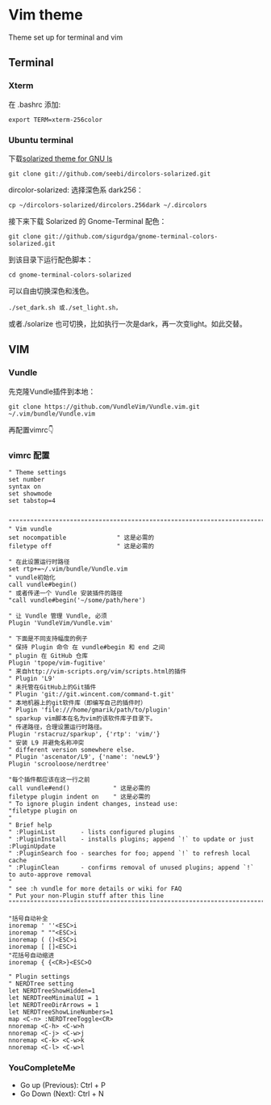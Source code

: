 # Vim theme
Theme set up for terminal and vim

## Terminal
### Xterm
在 .bashrc 添加:
```shell
export TERM=xterm-256color
```

### Ubuntu terminal
下载[solarized theme for GNU ls](https://github.com/seebi/dircolors-solarized)
```shell
git clone git://github.com/seebi/dircolors-solarized.git
```
dircolor-solarized: 选择深色系 dark256：
```shell
cp ~/dircolors-solarized/dircolors.256dark ~/.dircolors
```

接下来下载 Solarized 的 Gnome-Terminal 配色：
```shell
git clone git://github.com/sigurdga/gnome-terminal-colors-solarized.git
```
到该目录下运行配色脚本：

```shell
cd gnome-terminal-colors-solarized
```
可以自由切换深色和浅色。
```shell
./set_dark.sh 或./set_light.sh，
```
或者./solarize 也可切换，比如执行一次是dark，再一次变light。如此交替。



## VIM
### Vundle
先克隆Vundle插件到本地：
```shell
git clone https://github.com/VundleVim/Vundle.vim.git ~/.vim/bundle/Vundle.vim
```
再配置vimrc👇
### vimrc 配置
```
" Theme settings
set number
syntax on
set showmode
set tabstop=4


"""""""""""""""""""""""""""""""""""""""""""""""""""""""""""""""""""""""""""""""""""""""""""""""""""""""""
" Vim vundle
set nocompatible              " 这是必需的
filetype off                  " 这是必需的

" 在此设置运行时路径
set rtp+=~/.vim/bundle/Vundle.vim
" vundle初始化
call vundle#begin()
" 或者传递一个 Vundle 安装插件的路径
"call vundle#begin('~/some/path/here')

" 让 Vundle 管理 Vundle, 必须
Plugin 'VundleVim/Vundle.vim'

" 下面是不同支持幅度的例子
" 保持 Plugin 命令 在 vundle#begin 和 end 之间
" plugin 在 GitHub 仓库
Plugin 'tpope/vim-fugitive'
" 来自http://vim-scripts.org/vim/scripts.html的插件
" Plugin 'L9'
" 未托管在GitHub上的Git插件
" Plugin 'git://git.wincent.com/command-t.git'
" 本地机器上的git软件库（即编写自己的插件时）
" Plugin 'file:///home/gmarik/path/to/plugin'
" sparkup vim脚本在名为vim的该软件库子目录下。
" 传递路径，合理设置运行时路径。
Plugin 'rstacruz/sparkup', {'rtp': 'vim/'}
" 安装 L9 并避免名称冲突
" different version somewhere else.
" Plugin 'ascenator/L9', {'name': 'newL9'}
Plugin 'scrooloose/nerdtree'

"每个插件都应该在这一行之前
call vundle#end()            " 这是必需的
filetype plugin indent on    " 这是必需的
" To ignore plugin indent changes, instead use:
"filetype plugin on
"
" Brief help
" :PluginList       - lists configured plugins
" :PluginInstall    - installs plugins; append `!` to update or just :PluginUpdate
" :PluginSearch foo - searches for foo; append `!` to refresh local cache
" :PluginClean      - confirms removal of unused plugins; append `!` to auto-approve removal
"
" see :h vundle for more details or wiki for FAQ
" Put your non-Plugin stuff after this line
"""""""""""""""""""""""""""""""""""""""""""""""""""""""""""""""""""""""""""""""""""""""""""""""""""""""""

"括号自动补全
inoremap ' ''<ESC>i
inoremap " ""<ESC>i
inoremap ( ()<ESC>i
inoremap [ []<ESC>i
"花括号自动缩进
inoremap { {<CR>}<ESC>O

" Plugin settings
" NERDTree setting
let NERDTreeShowHidden=1
let NERDTreeMinimalUI = 1
let NERDTreeDirArrows = 1
let NERDTreeShowLineNumbers=1
map <C-n> :NERDTreeToggle<CR>
nnoremap <C-h> <C-w>h
nnoremap <C-j> <C-w>j
nnoremap <C-k> <C-w>k
nnoremap <C-l> <C-w>l
```

### YouCompleteMe
* Go up (Previous): Ctrl + P
* Go Down (Next): Ctrl + N
